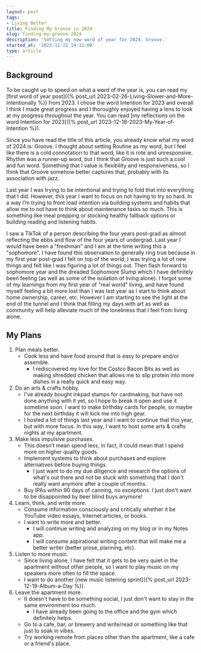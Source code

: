 ```yaml
---
layout: post
tags:
- Living Better
title: Finding My Groove in 2024
slug: finding-my-groove-2024
description: 'Setting my new word of year for 2024: Groove.'
started_at: '2023-11-22 14:11:00'
type: article
---
```


## Background

To be caught up to speed on what a word of the year is, you can read my [first word of year post]({% post_url 2023-02-26-Living-Slower-and-More-Intentionally %}) from 2023. I chose the word Intention for 2023 and overall I think I made great progress and I thoroughly enjoyed having a lens to look at my progress throughout the year. You can read [my reflections on the word Intention for 2023]({% post_url 2023-12-18-2023-My-Year-of-Intention %}).

Since you have read the title of this article, you already know what my word of 2024 is: Groove. I thought about setting Routine as my word, but I feel like there is a cold connotation to that word, like it is rote and unresponsive. Rhythm was a runner-up word, but I think that Groove is just such a cool and fun word. Something that I value is flexibility and responsiveness, so I think that Groove somehow better captures that, probably with its association with jazz.

Last year I was trying to be intentional and trying to fold that into everything that I did. However, this year I want to focus on not having to try so hard. In a way I’m trying to front load intention via building systems and habits that allow me to not have to think about maintenance tasks so much. This is something like meal prepping or stocking healthy fallback options or building reading and listening habits.

I saw a TikTok of a person describing the four years post-grad as almost reflecting the ebbs and flow of the four years of undergrad. Last year I would have been a "freshman" and I am at the time writing this a "sophomore". I have found this observation to generally ring true because in my first year post-grad I felt on top of the world; I was trying a lot of new things and felt like I was figuring a lot of things out. Then flash forward to sophomore year and the dreaded Sophomore Slump which I have definitely been feeling (as well as some of the isolation of living alone). I forgot some of my learnings from my first year of "real world" living, and have found myself feeling a bit more lost than I was last year as I start to think about home ownership, career, etc. However I am starting to see the light at the end of the tunnel and I think that filling my days with art as well as community will help alleviate much of the loneliness that I feel from living alone.

## My Plans

1. Plan meals better. 
    * Cook less and have food around that is easy to prepare and/or assemble.
        * I rediscovered my love for the Costco Bacon Bits as well as making shredded chicken that allows me to slip protein into more dishes in a really quick and easy way.
2. Do an arts & crafts hobby. 
    * I've already bought inkpad stamps for cardmaking, but have not done anything with it yet, so I hope to break it open and use it sometime soon. I want to make birthday cards for people, so maybe for the next birthday it will kick me into high gear.
    * I hosted a lot of things last year and I want to continue that this year, but with more focus. In this way, I want to host some arts & crafts nights at my apartment.
3. Make less impulsive purchases. 
    * This doesn’t mean spend less, in fact, it could mean that I spend more on higher quality goods.
    * Implement systems to think about purchases and explore alternatives before buying things.
        * I just want to do my due diligence and research the options of what's out there and not be stuck with something that I don't really want anymore after a couple of months.
    * Buy IPAs within 90 days of canning, no exceptions. I just don't want to be disappointed by beer blind buys anymore!
4. Learn, think, and write more. 
    * Consume information consciously and critically whether it be YouTube video essays, Internet articles, or books.
    * I want to write more and better.
        * I will continue writing and analyzing on my blog or in my Notes app.
        * I will consume aspirational writing content that will make me a better writer (better prose, planning, etc).
5. Listen to more music.
    * Since living alone, I have felt that it gets to be very quiet in the apartment without other people, so I want to play music on my speakers more often to fill the space.
    * I want to do another [new music listening sprint]({% post_url 2023-12-19-Album-a-Day %}).
6. Leave the apartment more. 
    * It doesn’t have to be something social, I just don't want to stay in the same environment too much.
        * I have already been going to the office and the gym which definitely helps.
    * Go to a cafe, bar, or brewery and write/read or something like that just to soak in vibes.
    * Try working remote from places other than the apartment, like a cafe or a friend's place.